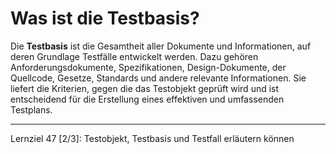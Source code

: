 # Was ist die Testbasis?

Die **Testbasis** ist die Gesamtheit aller Dokumente und Informationen, auf deren Grundlage Testfälle entwickelt werden. Dazu gehören Anforderungsdokumente, Spezifikationen, Design-Dokumente, der Quellcode, Gesetze, Standards und andere relevante Informationen. Sie liefert die Kriterien, gegen die das Testobjekt geprüft wird und ist entscheidend für die Erstellung eines effektiven und umfassenden Testplans.

---

Lernziel 47 \[2/3\]: Testobjekt, Testbasis und Testfall erläutern können
